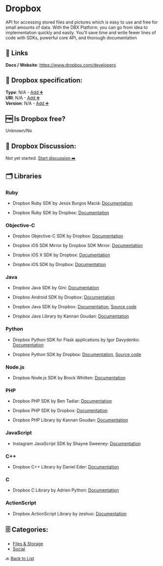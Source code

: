 # Dropbox
API for accessing stored files and pictures which is easy to use and free for small amounts of data. With the DBX Platform, you can go from idea to implementation quickly and easily. You&#x27;ll save time and write fewer lines of code with SDKs, powerful core API, and thorough documentation

##  🔗 Links
**Docs / Website**: https://www.dropbox.com/developers

## 🧬 Dropbox specification:
**Type**: N/A - [Add ➕](https://github.com/apis-list/apis-list/edit/main/apis-list.yaml)  
**URI**: N/A - [Add ➕](https://github.com/apis-list/apis-list/edit/main/apis-list.yaml)  
**Version**: N/A - [Add ➕](https://github.com/apis-list/apis-list/edit/main/apis-list.yaml)

## 🆓 Is Dropbox free?
 Unknown/No 

## 💬 Dropbox Discussion:
Not yet started. [Start discussion ➡️](https://github.com/apis-list/apis-list/discussions/new)

## 🗂️ Libraries
### Ruby
- Dropbox Ruby SDK by Jesús Burgos Maciá: [Documentation](https://github.com/Jesus/dropbox_api)

- Dropbox Ruby SDK by Dropbox: [Documentation](https://www.dropbox.com/developers/core/sdks/ruby)

### Objective-C
- Dropbox Objective-C SDK by Dropbox: [Documentation](https://github.com/dropbox/dropbox-sdk-obj-c)

- Dropbox iOS SDK Mirror by Dropbox SDK Mirror: [Documentation](https://github.com/dropbox-sdk-mirror/dropbox-sdk-ios)

- Dropbox iOS X SDK by Dropbox: [Documentation](https://www.dropbox.com/developers/core/sdks/osx)

- Dropbox iOS SDK by Dropbox: [Documentation](https://www.dropbox.com/developers/core/sdks/ios)

### Java
- Dropbox Java SDK by Gini: [Documentation](https://github.com/gini/dropbox-java-sdk)

- Dropbox Android SDK by Dropbox: [Documentation](https://www.dropbox.com/developers/core/sdks/android)

- Dropbox Java SDK by Dropbox: [Documentation](https://www.dropbox.com/developers/documentation/java), [Source code](https://github.com/dropbox/dropbox-sdk-java)

-  Dropbox Java Library by Kannan Goudan: [Documentation](https://github.com/dropbox/dropbox-sdk-java)

### Python
- Dropbox Python SDK for Flask applications by Igor Davydenko: [Documentation](https://github.com/playpauseandstop/Flask-Dropbox)

- Dropbox Python SDK by Dropbox: [Documentation](https://www.dropbox.com/developers/core/sdks/python), [Source code](https://github.com/dropbox/dropbox-sdk-python)

### Node.js
- Dropbox Node.js SDK by Brock Whitten: [Documentation](https://github.com/sintaxi/dbox)

### PHP
- Dropbox PHP SDK by Ben Tadiar: [Documentation](https://github.com/BenExile/Dropbox)

- Dropbox PHP SDK by Dropbox: [Documentation](https://www.dropbox.com/developers/core/sdks/php)

- Dropbox PHP Library by Kannan Goudan: [Documentation](https://github.com/dropbox/dropbox-sdk-php)

### JavaScript
- Instagram JavaScript SDK by Shayne Sweeney: [Documentation](https://github.com/facebookarchive/instagram-javascript-sdk)

### C++
- Dropbox C++ Library by Daniel Eder: [Documentation](http://lycis.github.io/QtDropbox/)

### C
- Dropbox C Library by Adrien Python: [Documentation](https://github.com/Dwii/Dropbox-C)

### ActionScript
- Dropbox ActionScript Library by zeshuo: [Documentation](https://code.google.com/p/dropbox-as3/)


## 🗄️ Categories:
- [Files & Storage](https://github.com/apis-list/apis-list#files--storage-)
- [Social](https://github.com/apis-list/apis-list#social-)

🔙  [Back to List](https://github.com/apis-list/apis-list)
